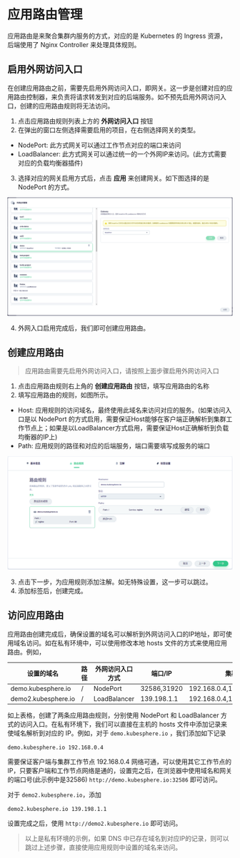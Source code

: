 # 应用路由管理

应用路由是来聚合集群内服务的方式，对应的是 Kubernetes 的 Ingress 资源，后端使用了 Nginx Controller 来处理具体规则。

## 启用外网访问入口

在创建应用路由之前，需要先启用外网访问入口，即网关。这一步是创建对应的应用路由控制器，来负责将请求转发到对应的后端服务。如不预先启用外网访问入口，创建的应用路由规则将无法访问。

1. 点击应用路由规则列表上方的 **外网访问入口** 按钮
2. 在弹出的窗口左侧选择需要启用的项目，在右侧选择网关的类型。
- NodePort: 此方式网关可以通过工作节点对应的端口来访问
- LoadBalancer: 此方式网关可以通过统一的一个外网IP来访问。(此方式需要对应的负载均衡器插件)
3. 选择对应的网关启用方式后，点击 **应用** 来创建网关。如下图选择的是 NodePort 的方式。

![](images/router-gateway.png)

4. 外网入口启用完成后，我们即可创建应用路由。

## 创建应用路由

> 应用路由需要先启用外网访问入口，请按照上面步骤启用外网访问入口

1. 点击应用路由规则右上角的 **创建应用路由** 按钮，填写应用路由的名称
2. 填写应用路由的规则，如图所示。
- Host: 应用规则的访问域名，最终使用此域名来访问对应的服务。(如果访问入口是以 NodePort 的方式启用，需要保证Host能够在客户端正确解析到集群工作节点上；如果是以LoadBalancer方式启用，需要保证Host正确解析到负载均衡器的IP上)
- Path: 应用规则的路径和对应的后端服务，端口需要填写成服务的端口

![](images/router-create.png)

3. 点击下一步，为应用规则添加注解。如无特殊设置，这一步可以跳过。
4. 添加标签后，创建完成。

## 访问应用路由

应用路由创建完成后，确保设置的域名可以解析到外网访问入口的IP地址，即可使用域名访问。如在私有环境中，可以使用修改本地 hosts 文件的方式来使用应用路由。例如，

|设置的域名|路径|外网访问入口方式|端口/IP|集群工作节点IP|
----|---|---|---|---
|demo.kubesphere.io|/|NodePort|32586,31920|192.168.0.4,192.168.0.3,192.168.0.2|
|demo2.kubesphere.io|/|LoadBalancer|139.198.1.1|192.168.0.4,192.168.0.3,192.168.0.2

如上表格，创建了两条应用路由规则，分别使用 NodePort 和 LoadBalancer 方式的访问入口。在私有环境下，我们可以直接在主机的 hosts 文件中添加记录来使域名解析到对应的 IP。例如，对于 `demo.kubesphere.io` ，我们添加如下记录

```
demo.kubesphere.io 192.168.0.4
```

需要保证客户端与集群工作节点 192.168.0.4 网络可通，可以使用其它工作节点的IP，只要客户端和工作节点网络是通的，设置完之后，在浏览器中使用域名和网关的端口号(此示例中是32586) `http://demo.kubesphere.io:32586` 即可访问。

对于 `demo2.kubesphere.io`，添加

```
demo2.kubesphere.io 139.198.1.1
```

设置完成之后，使用 `http://demo2.kubesphere.io` 即可访问。

> 以上是私有环境的示例，如果 DNS 中已存在域名到对应IP的记录，则可以跳过上述步骤，直接使用应用规则中设置的域名来访问。